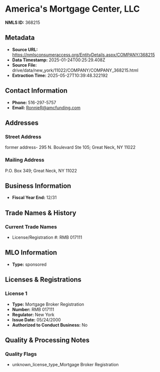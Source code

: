 # America's Mortgage Center, LLC

**NMLS ID:** 368215

## Metadata
- **Source URL:** https://nmlsconsumeraccess.org/EntityDetails.aspx/COMPANY/368215
- **Data Timestamp:** 2025-01-24T00:25:29.408Z
- **Source File:** drive/data/new_york/11022/COMPANY/COMPANY_368215.html
- **Extraction Time:** 2025-05-27T10:39:48.322192

## Contact Information
- **Phone:** 516-297-5757
- **Email:** RonnieR@amcfunding.com

## Addresses
### Street Address
former address- 295 N. Boulevard Ste 105; Great Neck, NY 11022

### Mailing Address
P.O. Box 349; Great Neck, NY 11022

## Business Information
- **Fiscal Year End:** 12/31

## Trade Names & History
### Current Trade Names
- License/Registration #: RMB 017111

## MLO Information
- **Type:** sponsored

## Licenses & Registrations

### License 1
- **Type:** Mortgage Broker Registration
- **Number:** RMB 017111
- **Regulator:** New York
- **Issue Date:** 05/24/2000
- **Authorized to Conduct Business:** No

## Quality & Processing Notes
### Quality Flags
- unknown_license_type_Mortgage Broker Registration
